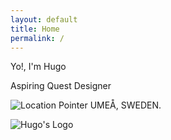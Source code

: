 ```yaml
---
layout: default
title: Home
permalink: /
---
```


<!-- Portfolio content goes here -->

<!-- Introduction Section -->
<div class="introduction">
  <p class="intro-main">Yo!, I'm Hugo</p>
  <p class="intro-sub">Aspiring Quest Designer</p>
  <p class="intro-location">
    <img src="{{ '/assets/images/location-pointer.png' | relative_url }}" alt="Location Pointer" class="location-pointer">
    UMEÅ, SWEDEN.
  </p>
</div>
 <div class="intro-logo">
    <img src="{{ '/assets/images/logo-small.png' | relative_url }}" alt="Hugo's Logo" class="intro-logo-image">
  </div>
</div>
<!-- End of Introduction Section -->
